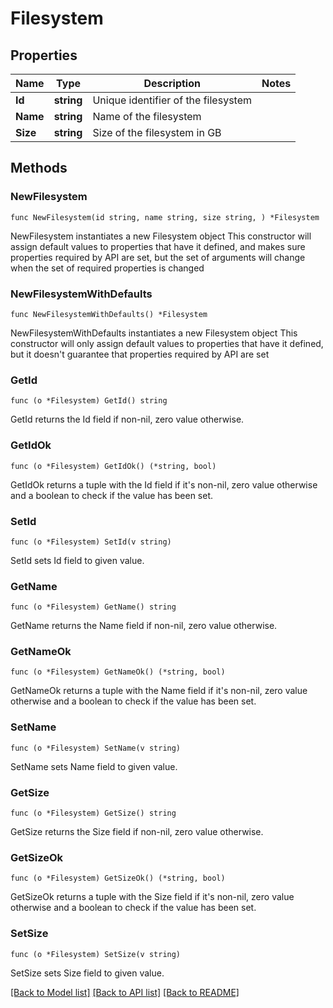 # Filesystem

## Properties

Name | Type | Description | Notes
------------ | ------------- | ------------- | -------------
**Id** | **string** | Unique identifier of the filesystem | 
**Name** | **string** | Name of the filesystem | 
**Size** | **string** | Size of the filesystem in GB | 

## Methods

### NewFilesystem

`func NewFilesystem(id string, name string, size string, ) *Filesystem`

NewFilesystem instantiates a new Filesystem object
This constructor will assign default values to properties that have it defined,
and makes sure properties required by API are set, but the set of arguments
will change when the set of required properties is changed

### NewFilesystemWithDefaults

`func NewFilesystemWithDefaults() *Filesystem`

NewFilesystemWithDefaults instantiates a new Filesystem object
This constructor will only assign default values to properties that have it defined,
but it doesn't guarantee that properties required by API are set

### GetId

`func (o *Filesystem) GetId() string`

GetId returns the Id field if non-nil, zero value otherwise.

### GetIdOk

`func (o *Filesystem) GetIdOk() (*string, bool)`

GetIdOk returns a tuple with the Id field if it's non-nil, zero value otherwise
and a boolean to check if the value has been set.

### SetId

`func (o *Filesystem) SetId(v string)`

SetId sets Id field to given value.


### GetName

`func (o *Filesystem) GetName() string`

GetName returns the Name field if non-nil, zero value otherwise.

### GetNameOk

`func (o *Filesystem) GetNameOk() (*string, bool)`

GetNameOk returns a tuple with the Name field if it's non-nil, zero value otherwise
and a boolean to check if the value has been set.

### SetName

`func (o *Filesystem) SetName(v string)`

SetName sets Name field to given value.


### GetSize

`func (o *Filesystem) GetSize() string`

GetSize returns the Size field if non-nil, zero value otherwise.

### GetSizeOk

`func (o *Filesystem) GetSizeOk() (*string, bool)`

GetSizeOk returns a tuple with the Size field if it's non-nil, zero value otherwise
and a boolean to check if the value has been set.

### SetSize

`func (o *Filesystem) SetSize(v string)`

SetSize sets Size field to given value.



[[Back to Model list]](../README.md#documentation-for-models) [[Back to API list]](../README.md#documentation-for-api-endpoints) [[Back to README]](../README.md)


